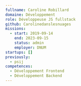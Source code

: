 ```yaml
---
fullname: Caroline Robillard
domaine: Développement
role: Développeuse JS fullstack
github: Carolinedanslesnuages
missions:
  - start: 2019-09-14
    end: 2023-09-15
    status: admin
    employer: DNUM
startups: []
previously:
  - psij
competences:
  - Développement Frontend
  - Développement Backend
---
```

